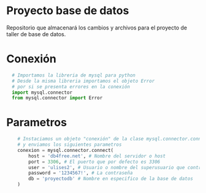 # Proyecto base de datos
Repositorio que almacenará los cambios y archivos para el proyecto de taller de base de datos.

# Conexión
```python
  # Importamos la libreria de mysql para python
  # Desde la misma libreria importamos el objeto Error
  # por si se presenta errores en la conexión
  import mysql.connector
  from mysql.connector import Error
```
# Parametros
```python
    # Instaciamos un objeto "conexión" de la clase mysql.connector.connect
    # y enviamos los siguientes parametros
    conexion = mysql.connector.connect(
        host = 'db4free.net', # Nombre del servidor o host
        port = 3306, # El puerto que por defecto es 3306
        user = 'ulises2', # Usuario o nombre del superusuario que controla el gestor
        password = '1234567!', # La contraseña
        db = 'proyectodb' # Nombre en especifico de la base de datos
    )
```
